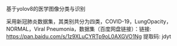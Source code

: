 基于yolov8的医学图像分类与识别

采用新冠肺炎数据集，其类别共分为四类，COVID-19，LungOpacity，NORMAL，Viral Pneumonia，数据集（百度网盘链接）：链接: https://pan.baidu.com/s/1z9XLuCYRTp9oL0AXGVO1Ng 提取码: jdyt

